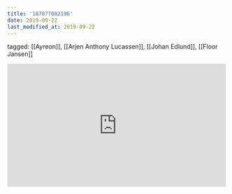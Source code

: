 ```yaml
---
title: '187877082196'
date: 2019-09-22
last_modified_at: 2019-09-22
---
```

tagged: [[Ayreon]], [[Arjen Anthony Lucassen]], [[Johan Edlund]], [[Floor Jansen]]
<iframe allow="accelerometer; autoplay; clipboard-write; encrypted-media; gyroscope; picture-in-picture" allowfullscreen="" frameborder="0" height="281" id="youtube_iframe" src="https://www.youtube.com/embed/EBKUU0Mneb8?feature=oembed&amp;enablejsapi=1&amp;origin=https://safe.txmblr.com&amp;wmode=opaque" width="500"></iframe>